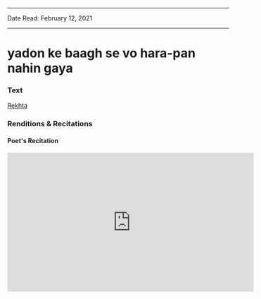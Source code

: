 
---

Date Read: February 12, 2021

---


# yadon ke baagh se vo hara-pan nahin gaya


### Text

[Rekhta](https://www.rekhta.org/couplets/yaadon-ke-baag-se-vo-haraa-pan-nahiin-gayaa-anwar-shuoor-ghazals?lang=ur)

### Renditions & Recitations

#### Poet's Recitation

<iframe width="560" height="315" src="https://www.youtube.com/embed/Cmsco3fuTLk" title="YouTube video player" frameborder="0" allow="accelerometer; autoplay; clipboard-write; encrypted-media; gyroscope; picture-in-picture" allowfullscreen></iframe>


